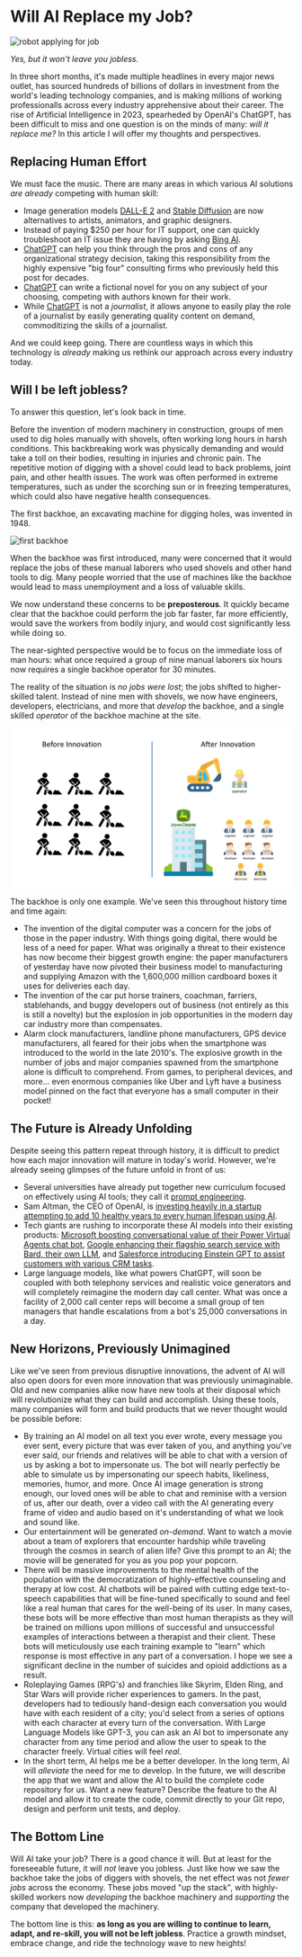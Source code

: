 # Will AI Replace my Job?
![robot applying for job](https://builtin.com/cdn-cgi/image/f=auto,quality=80,width=752,height=435/https://builtin.com/sites/www.builtin.com/files/styles/byline_image/public/artificial-intelligence-impact-jobs.jpg)

*Yes, but it won't leave you jobless.*

In three short months, it's made multiple headlines in every major news outlet, has sourced hundreds of billions of dollars in investment from the world's leading technology companies, and is making millions of working professionalls across every industry apprehensive about their career. The rise of Artificial Intelligence in 2023, spearheded by OpenAI's ChatGPT, has been difficult to miss and one question is on the minds of many: *will it replace me?* In this article I will offer my thoughts and perspectives.

## Replacing Human Effort
We must face the music. There are many areas in which various AI solutions *are already* competing with human skill:
- Image generation models [DALL-E 2](https://openai.com/product/dall-e-2) and [Stable Diffusion](https://en.wikipedia.org/wiki/Stable_Diffusion) are now alternatives to artists, animators, and graphic designers.
- Instead of paying $250 per hour for IT support, one can quickly troubleshoot an IT issue they are having by asking [Bing AI](https://blogs.microsoft.com/blog/2023/02/07/reinventing-search-with-a-new-ai-powered-microsoft-bing-and-edge-your-copilot-for-the-web/).
- [ChatGPT](https://openai.com/blog/chatgpt) can help you think through the pros and cons of any organizational strategy decision, taking this responsibility from the highly expensive "big four" consulting firms who previously held this post for decades.
- [ChatGPT](https://openai.com/blog/chatgpt) can write a fictional novel for you on any subject of your choosing, competing with authors known for their work.
- While [ChatGPT](https://openai.com/blog/chatgpt) is not a *journalist*, it allows anyone to easily play the role of a journalist by easily generating quality content on demand, commoditizing the skills of a journalist.


And we could keep going. There are countless ways in which this technology is *already* making us rethink our approach across every industry today.

## Will I be left jobless?
To answer this question, let's look back in time. 

Before the invention of modern machinery in construction, groups of men used to dig holes manually with shovels, often working long hours in harsh conditions. This backbreaking work was physically demanding and would take a toll on their bodies, resulting in injuries and chronic pain. The repetitive motion of digging with a shovel could lead to back problems, joint pain, and other health issues. The work was often performed in extreme temperatures, such as under the scorching sun or in freezing temperatures, which could also have negative health consequences.

The first backhoe, an excavating machine for digging holes, was invented in 1948. 

![first backhoe](https://img.forconstructionpros.com/files/base/acbm/fcp/image/2019/03/1949_Sherman__2____Copy.5c9943b97ad5d.png?auto=format%2Ccompress&h=1299&q=70&w=1280)

When the backhoe was first introduced, many were concerned that it would replace the jobs of these manual laborers who used shovels and other hand tools to dig. Many people worried that the use of machines like the backhoe would lead to mass unemployment and a loss of valuable skills. 

We now understand these concerns to be **preposterous**. It quickly became clear that the backhoe could perform the job far faster, far more efficiently, would save the workers from bodily injury, and would cost significantly less while doing so. 

The near-sighted perspective would be to focus on the immediate loss of man hours: what once required a group of nine manual laborers six hours now requires a single backhoe operator for 30 minutes. 

The reality of the situation is *no jobs were lost*; the jobs shifted to higher-skilled talent. Instead of nine men with shovels, we now have engineers, developers, electricians, and more that *develop* the backhoe, and a single skilled *operator* of the backhoe machine at the site.

![backhoe innovation](./backhoe_innovation.jpg)

The backhoe is only one example. We've seen this throughout history time and time again:
- The invention of the digital computer was a concern for the jobs of those in the paper industry. With things going digital, there would be less of a need for paper. What was originally a threat to their existence has now become their biggest growth engine: the paper manufacturers of yesterday have now pivoted their business model to manufacturing and supplying Amazon with the 1,600,000 million cardboard boxes it uses for deliveries each day.
- The invention of the car put horse trainers, coachman, farriers, stablehands, and buggy developers out of business (not entirely as this is still a novelty) but the explosion in job opportunities in the modern day car industry more than compensates.
- Alarm clock manufacturers, landline phone manufacturers, GPS device manufacturers, all feared for their jobs when the smartphone was introduced to the world in the late 2010's. The explosive growth in the number of jobs and major companies spawned from the smartphone alone is difficult to comprehend. From games, to peripheral devices, and more... even enormous companies like Uber and Lyft have a business model pinned on the fact that everyone has a small computer in their pocket!

## The Future is Already Unfolding
Despite seeing this pattern repeat through history, it is difficult to predict how each major innovation will mature in today's world. However, we're already seeing glimpses of the future unfold in front of us:
- Several universities have already put together new curriculum focused on effectively using AI tools; they call it [prompt engineering](https://fourweekmba.com/prompt-engineering/).
- Sam Altman, the CEO of OpenAI, is [investing heavily in a startup attempting to add 10 healthy years to every human lifespan using AI](https://www.technologyreview.com/2023/03/08/1069523/sam-altman-investment-180-million-retro-biosciences-longevity-death/).
- Tech giants are rushing to incorporate these AI models into their existing products: [Microsoft boosting conversational value of their Power Virtual Agents chat bot](https://powervirtualagents.microsoft.com/en-us/blog/optimize-your-chatbots-with-new-ai-features-for-power-virtual-agents/), [Google enhancing their flagship search service with Bard, their own LLM](https://blog.google/technology/ai/bard-google-ai-search-updates/), and [Salesforce introducing Einstein GPT to assist customers with various CRM tasks](https://www.youtube.com/watch?v=YAsKRxXdyj0&ab_channel=Salesforce).
- Large language models, like what powers ChatGPT, will soon be coupled with both telephony services and realistic voice generators and will completely reimagine the modern day call center. What was once a facility of 2,000 call center reps will become a small group of ten managers that handle escalations from a bot's 25,000 conversations in a day.

## New Horizons, Previously Unimagined
Like we've seen from previous disruptive innovations, the advent of AI will also open doors for even more innovation that was previously unimaginable. Old and new companies alike now have new tools at their disposal which will revolutionize what they can build and accomplish. Using these tools, many companies will form and build products that we never thought would be possible before:
- By training an AI model on all text you ever wrote, every message you ever sent, every picture that was ever taken of you, and anything you've ever said, our friends and relatives will be able to chat with a version of us by asking a bot to impersonate us. The bot will nearly perfectly be able to simulate us by impersonating our speech habits, likeliness, memories, humor, and more. Once AI image generation is strong enough, our loved ones will be able to chat and reminise with a version of us, after our death, over a video call with the AI generating every frame of video and audio based on it's understanding of what we look and sound like.
- Our entertainment will be generated *on-demand*. Want to watch a movie about a team of explorers that encounter hardship while traveling through the cosmos in search of alien life? Give this prompt to an AI; the movie will be generated for you as you pop your popcorn.
- There will be massive improvements to the mental health of the population with the democratization of highly-effective counseling and therapy at low cost. AI chatbots will be paired with cutting edge text-to-speech capabilities that will be fine-tuned specifically to sound and feel like a real human that cares for the well-being of its user. In many cases, these bots will be more effective than most human therapists as they will be trained on millions upon millions of successful and unsuccessful examples of interactions between a therapist and their client. These bots will meticulously use each training example to "learn" which response is most effective in any part of a conversation. I hope we see a significant decline in the number of suicides and opioid addictions as a result.
- Roleplaying Games (RPG's) and franchies like Skyrim, Elden Ring, and Star Wars will provide richer experiences to gamers. In the past, developers had to tediously hand-design each conversation you would have with each resident of a city; you'd select from a series of options with each character at every turn of the conversation. With Large Language Models like GPT-3, you can ask an AI bot to impersonate any character from any time period and allow the user to speak to the character freely. Virtual cities will feel *real*.
- In the short term, AI helps me be a better developer. In the long term, AI will *alleviate* the need for me to develop. In the future, we will describe the app that we want and allow the AI to build the complete code repository for us. Want a new feature? Describe the feature to the AI model and allow it to create the code, commit directly to your Git repo, design and perform unit tests, and deploy.

## The Bottom Line
Will AI take your job? There is a good chance it will. But at least for the foreseeable future, it will *not* leave you jobless. Just like how we saw the backhoe take the jobs of diggers with shovels, the net effect was not *fewer jobs* across the economy. These jobs moved "up the stack", with highly-skilled workers now *developing* the backhoe machinery and *supporting* the company that developed the machinery. 

The bottom line is this: **as long as you are willing to continue to learn, adapt, and re-skill, you will not be left jobless**. Practice a growth mindset, embrace change, and ride the technology wave to new heights!